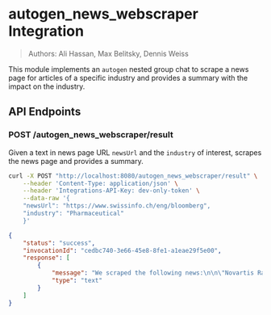 # autogen_news_webscraper Integration

> Authors: Ali Hassan, Max Belitsky, Dennis Weiss

This module implements an `autogen` nested group chat to scrape a news page for articles of a specific industry and provides a summary with the impact on the industry.

## API Endpoints

### POST /autogen_news_webscraper/result

Given a text in news page URL `newsUrl` and the `industry` of interest, scrapes the news page and provides a summary.

```bash
curl -X POST "http://localhost:8080/autogen_news_webscraper/result" \
    --header 'Content-Type: application/json' \
    --header 'Integrations-API-Key: dev-only-token' \
    --data-raw '{
    "newsUrl": "https://www.swissinfo.ch/eng/bloomberg",
    "industry": "Pharmaceutical"
    }'
```

```json
{
    "status": "success",
    "invocationId": "cedbc740-3e66-45e8-8fe1-a1eae29f5e00",
    "response": [
        {
            "message": "We scraped the following news:\n\n\"Novartis Raises 2024 Profit Forecast on Demand For New Blockbuster Drugs\"\nSummary: While sales of Novartis AG’s prostate cancer drug Pluvicto disappointed in the latest quarter, the pharmaceutical company raised its profit forecast due to the demand for its new blockbuster drugs. This could mean an increase in Novartis' overall revenue and positive growth in the pharmaceutical industry. \nLink: [Read More](https://www.swissinfo.ch/eng/novartis-raises-2024-profit-forecast-on-demand-for-new-blockbuster-drugs/84186716)\n\n\"Roche Jumps After Weight-Loss Pill Shows Promise in Study\"\nSummary: Shares of Roche Holding AG saw a significant increase after their experimental weight loss pill showed promising results in an early stage study among obesity patients. This could potentially lead to a new successful product in the pharmaceutical market. \nLink: [Read More](https://www.swissinfo.ch/eng/roche-jumps-after-weight-loss-pill-shows-promise-in-study/84068829)\n\n\"First Malaria Shots From Biggest Vaccine Maker Deployed in Africa\"\nSummary: Ivory Coast has become the first country to deploy a malaria shot developed by Serum Institute of India Ltd., the world’s largest vaccine maker, and the University of Oxford. This could imply potential growth for the Serum Institute and an increase in demand for their products in the pharmaceutical industry.\nLink: [Read More](https://www.swissinfo.ch/eng/first-malaria-shots-from-biggest-vaccine-maker-deployed-in-africa/83815074)",
            "type": "text"
        }
    ]
}
```
